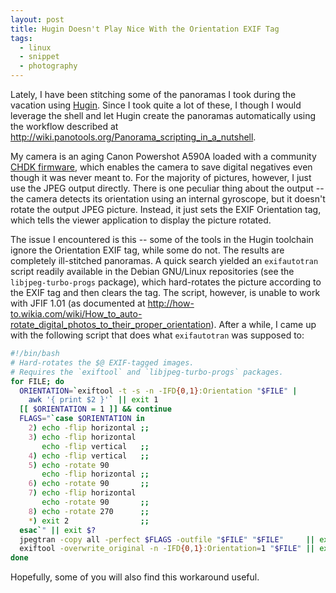```yaml
---
layout: post
title: Hugin Doesn't Play Nice With the Orientation EXIF Tag
tags:
  - linux
  - snippet
  - photography
---
```


Lately, I have been stitching some of the panoramas I took during the vacation using [Hugin](http://hugin.sourceforge.net). Since I took quite a lot of these, I though I would leverage the shell and let Hugin create the panoramas automatically using the workflow described at <http://wiki.panotools.org/Panorama_scripting_in_a_nutshell>.

My camera is an aging Canon Powershot A590A loaded with a community [CHDK firmware](http://chdk.wikia.com/), which enables the camera to save digital negatives even though it was never meant to. For the majority of pictures, however, I just use the JPEG output directly. There is one peculiar thing about the output -- the camera detects its orientation using an internal gyroscope, but it doesn't rotate the output JPEG picture. Instead, it just sets the EXIF Orientation tag, which tells the viewer application to display the picture rotated.

The issue I encountered is this -- some of the tools in the Hugin toolchain ignore the Orientation EXIF tag, while some do not. The results are completely ill-stitched panoramas. A quick search yielded an `exifautotran` script readily available in the Debian GNU/Linux repositories (see the `libjpeg-turbo-progs` package), which hard-rotates the picture according to the EXIF tag and then clears the tag. The script, however, is unable to work with JFIF 1.01 (as documented at <http://how-to.wikia.com/wiki/How_to_auto-rotate_digital_photos_to_their_proper_orientation>). After a while, I came up with the following script that does what `exifautotran` was supposed to:

```bash
#!/bin/bash
# Hard-rotates the $@ EXIF-tagged images.
# Requires the `exiftool` and `libjpeg-turbo-progs` packages.
for FILE; do
  ORIENTATION=`exiftool -t -s -n -IFD{0,1}:Orientation "$FILE" |
    awk '{ print $2 }'` || exit 1
  [[ $ORIENTATION = 1 ]] && continue
  FLAGS="`case $ORIENTATION in
    2) echo -flip horizontal ;;
    3) echo -flip horizontal
       echo -flip vertical   ;;
    4) echo -flip vertical   ;;
    5) echo -rotate 90
       echo -flip horizontal ;;
    6) echo -rotate 90       ;;
    7) echo -flip horizontal
       echo -rotate 90       ;;
    8) echo -rotate 270      ;;
    *) exit 2                ;;
  esac`" || exit $?
  jpegtran -copy all -perfect $FLAGS -outfile "$FILE" "$FILE"     || exit 3
  exiftool -overwrite_original -n -IFD{0,1}:Orientation=1 "$FILE" || exit 4
done
```

Hopefully, some of you will also find this workaround useful.
